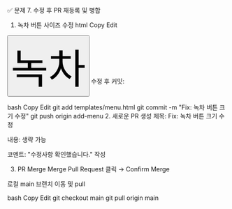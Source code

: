 ✅ 문제 7. 수정 후 PR 재등록 및 병합
1. 녹차 버튼 사이즈 수정
html
Copy
Edit
<!-- menu.html -->
<button style="font-size: 70pt;">녹차</button>
수정 후 커밋:

bash
Copy
Edit
git add templates/menu.html
git commit -m "Fix: 녹차 버튼 크기 수정"
git push origin add-menu
2. 새로운 PR 생성
제목: Fix: 녹차 버튼 크기 수정

내용: 생략 가능

코멘트: "수정사항 확인했습니다." 작성

3. PR Merge
Merge Pull Request 클릭 → Confirm Merge

로컬 main 브랜치 이동 및 pull

bash
Copy
Edit
git checkout main
git pull origin main